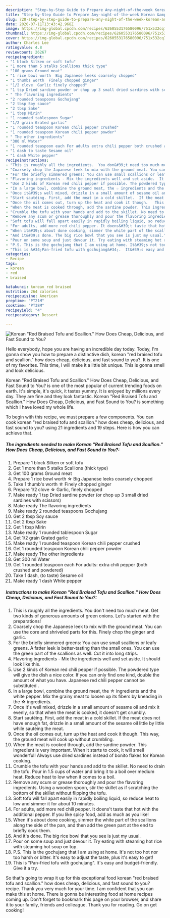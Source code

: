 ```yaml
---
description: "Step-by-Step Guide to Prepare Any-night-of-the-week Korean &amp;#34;Red Braised Tofu and Scallion.&amp;#34; How Does Cheap, Delicious, and Fast Sound to You?"
title: "Step-by-Step Guide to Prepare Any-night-of-the-week Korean &amp;#34;Red Braised Tofu and Scallion.&amp;#34; How Does Cheap, Delicious, and Fast Sound to You?"
slug: 720-step-by-step-guide-to-prepare-any-night-of-the-week-korean-and-34-red-braised-tofu-and-scallion-and-34-how-does-cheap-delicious-and-fast-sound-to-you
date: 2020-07-11T13:43:42.968Z
image: https://img-global.cpcdn.com/recipes/6260553176580096/751x532cq70/korean-red-braised-tofu-and-scallion-how-does-cheap-delicious-and-fast-sound-to-you-recipe-main-photo.jpg
thumbnail: https://img-global.cpcdn.com/recipes/6260553176580096/751x532cq70/korean-red-braised-tofu-and-scallion-how-does-cheap-delicious-and-fast-sound-to-you-recipe-main-photo.jpg
cover: https://img-global.cpcdn.com/recipes/6260553176580096/751x532cq70/korean-red-braised-tofu-and-scallion-how-does-cheap-delicious-and-fast-sound-to-you-recipe-main-photo.jpg
author: Charles Lee
ratingvalue: 4.8
reviewcount: 26267
recipeingredient:
- "1 block Silken or soft tofu"
- "1 more than 5 stalks Scallions thick type"
- "100 grams Ground meat"
- "1 rice bowl worth  Big Japanese leeks coarsely chopped"
- "1 thumbs worth  Finely chopped ginger"
- "1/2 clove  Garlic finely chopped"
- "1 tsp Dried sardine powder or chop up 3 small dried sardines with scissors"
- " The flavoring ingredients"
- "2 rounded teaspoons Gochujang"
- "2 tbsp Soy sauce"
- "2 tbsp Sake"
- "1 tbsp Mirin"
- "1 rounded tablespoon Sugar"
- "1/2 grain Grated garlic"
- "1 rounded teaspoon Korean chili pepper crushed"
- "1 rounded teaspoon Korean chili pepper powder"
- " The other ingredients"
- "300 ml Water"
- "1 rounded teaspoon each For adults extra chili pepper both crushed and powdered"
- "1 dash to taste Sesame oil"
- "1 dash White pepper"
recipeinstructions:
- "This is roughly all the ingredients.  You don&#39;t need too much meat. Get two kinds of generous amounts of green onions. Let&#39;s started with the preparations!"
- "Coarsely chop the Japanese leek to mix with the ground meat. You can use the core and shriveled parts for this. Finely chop the ginger and garlic."
- "For the briefly simmered greens: You can use small scallions or leafy greens. A fatter leek is better-tasting than the small ones. You can use the green part of the scallions as well. Cut it into long strips."
- "Flavoring ingredients - Mix the ingredients well and set aside.  It should look like this."
- "Use 2 kinds of Korean red chili pepper if possible. The powdered type will give the dish a nice color. If you can only find one kind, double the amount of what you have.  Japanese red chili pepper cannot be substituted ."
- "In a large bowl, combine the ground meat, the ☆ ingredients and the white pepper.  Mix the grainy meat to loosen up its fibers by kneading in the ☆ ingredients."
- "Once it&#39;s well mixed, drizzle in a small amount of sesame oil and mix it evenly, so that when the meat is cooked, it doesn&#39;t get crumbly."
- "Start sautéing. First, add the meat in a cold skillet.  If the meat does not have enough fat, drizzle in a small amount of the sesame oil little by little while sautéing the meat."
- "Once the oil comes out, turn up the heat and cook it though.   This way, the ground meat will cook up without crumbling."
- "When the meat is cooked through, add the sardine powder. This ingredient is very important.  When it starts to cook, it will smell wonderful! Always use dried sardines instead of bonito flakes for Korean cooking."
- "Crumble the tofu with your hands and add to the skillet. No need to drain the tofu. Pour in 1.5 cups of water and bring it to a boil over medium heat. Reduce heat to low when it comes to a boil."
- "Remove any scum or grease thoroughly and pour the flavoring ingredients. Using a wooden spoon, stir the skillet as if scratching the bottom of the skillet without flipping the tofu."
- "Soft tofu will fall apart easily in rapidly boiling liquid, so reduce heat to low and simmer it for about 10 minutes."
- "For adults, add more red chili pepper. It doens&#39;t taste that hot with the additional pepper. If you like spicy food, add as much as you like!"
- "When it&#39;s about done cooking, simmer the white part of the scallions along the side of the pan, and then add the green part at the end to briefly cook them."
- "And it&#39;s done. The big rice bowl that you see is just my usual."
- "Pour on some soup and just devour it. Try eating with steaming hot rice with steaming hot soup on top."
- "P.S. This is the gochujang that I am using at home. It&#39;s not too hot nor too harsh or bitter. It&#39;s easy to adjust the taste, plus it&#39;s easy to get!"
- "This is &#34;Pan-fried tofu with gochujang&#34;.  It&#39;s easy and budget-friendly. Give it a try."
categories:
- Recipe
tags:
- korean
- red
- braised

katakunci: korean red braised 
nutrition: 264 calories
recipecuisine: American
preptime: "PT21M"
cooktime: "PT38M"
recipeyield: "4"
recipecategory: Dessert

---
```



![Korean &#34;Red Braised Tofu and Scallion.&#34; How Does Cheap, Delicious, and Fast Sound to You?](https://img-global.cpcdn.com/recipes/6260553176580096/751x532cq70/korean-red-braised-tofu-and-scallion-how-does-cheap-delicious-and-fast-sound-to-you-recipe-main-photo.jpg)

Hello everybody, hope you are having an incredible day today. Today, I'm gonna show you how to prepare a distinctive dish, korean &#34;red braised tofu and scallion.&#34; how does cheap, delicious, and fast sound to you?. It is one of my favorites. This time, I will make it a little bit unique. This is gonna smell and look delicious.

Korean &#34;Red Braised Tofu and Scallion.&#34; How Does Cheap, Delicious, and Fast Sound to You? is one of the most popular of current trending foods on earth. It's simple, it's quick, it tastes yummy. It is enjoyed by millions every day. They are fine and they look fantastic. Korean &#34;Red Braised Tofu and Scallion.&#34; How Does Cheap, Delicious, and Fast Sound to You? is something which I have loved my whole life.




To begin with this recipe, we must prepare a few components. You can cook korean &#34;red braised tofu and scallion.&#34; how does cheap, delicious, and fast sound to you? using 21 ingredients and 19 steps. Here is how you can achieve that.

<!--inarticleads1-->

##### The ingredients needed to make Korean &#34;Red Braised Tofu and Scallion.&#34; How Does Cheap, Delicious, and Fast Sound to You?:

1. Prepare 1 block Silken or soft tofu
1. Get 1 more than 5 stalks Scallions (thick type)
1. Get 100 grams Ground meat
1. Prepare 1 rice bowl worth ☆ Big Japanese leeks coarsely chopped
1. Take 1 thumb&#39;s worth ☆ Finely chopped ginger
1. Prepare 1/2 clove ☆ Garlic, finely chopped
1. Make ready 1 tsp Dried sardine powder (or chop up 3 small dried sardines with scissors)
1. Make ready  The flavoring ingredients
1. Make ready 2 rounded teaspoons Gochujang
1. Get 2 tbsp Soy sauce
1. Get 2 tbsp Sake
1. Get 1 tbsp Mirin
1. Make ready 1 rounded tablespoon Sugar
1. Get 1/2 grain Grated garlic
1. Make ready 1 rounded teaspoon Korean chili pepper crushed
1. Get 1 rounded teaspoon Korean chili pepper powder
1. Make ready  The other ingredients
1. Get 300 ml Water
1. Get 1 rounded teaspoon each For adults: extra chili pepper (both crushed and powdered)
1. Take 1 dash, (to taste) Sesame oil
1. Make ready 1 dash White pepper




<!--inarticleads2-->

##### Instructions to make Korean &#34;Red Braised Tofu and Scallion.&#34; How Does Cheap, Delicious, and Fast Sound to You?:

1. This is roughly all the ingredients.  You don&#39;t need too much meat. Get two kinds of generous amounts of green onions. Let&#39;s started with the preparations!
1. Coarsely chop the Japanese leek to mix with the ground meat. You can use the core and shriveled parts for this. Finely chop the ginger and garlic.
1. For the briefly simmered greens: You can use small scallions or leafy greens. A fatter leek is better-tasting than the small ones. You can use the green part of the scallions as well. Cut it into long strips.
1. Flavoring ingredients - Mix the ingredients well and set aside.  It should look like this.
1. Use 2 kinds of Korean red chili pepper if possible. The powdered type will give the dish a nice color. If you can only find one kind, double the amount of what you have.  Japanese red chili pepper cannot be substituted .
1. In a large bowl, combine the ground meat, the ☆ ingredients and the white pepper.  Mix the grainy meat to loosen up its fibers by kneading in the ☆ ingredients.
1. Once it&#39;s well mixed, drizzle in a small amount of sesame oil and mix it evenly, so that when the meat is cooked, it doesn&#39;t get crumbly.
1. Start sautéing. First, add the meat in a cold skillet.  If the meat does not have enough fat, drizzle in a small amount of the sesame oil little by little while sautéing the meat.
1. Once the oil comes out, turn up the heat and cook it though.   This way, the ground meat will cook up without crumbling.
1. When the meat is cooked through, add the sardine powder. This ingredient is very important.  When it starts to cook, it will smell wonderful! Always use dried sardines instead of bonito flakes for Korean cooking.
1. Crumble the tofu with your hands and add to the skillet. No need to drain the tofu. Pour in 1.5 cups of water and bring it to a boil over medium heat. Reduce heat to low when it comes to a boil.
1. Remove any scum or grease thoroughly and pour the flavoring ingredients. Using a wooden spoon, stir the skillet as if scratching the bottom of the skillet without flipping the tofu.
1. Soft tofu will fall apart easily in rapidly boiling liquid, so reduce heat to low and simmer it for about 10 minutes.
1. For adults, add more red chili pepper. It doens&#39;t taste that hot with the additional pepper. If you like spicy food, add as much as you like!
1. When it&#39;s about done cooking, simmer the white part of the scallions along the side of the pan, and then add the green part at the end to briefly cook them.
1. And it&#39;s done. The big rice bowl that you see is just my usual.
1. Pour on some soup and just devour it. Try eating with steaming hot rice with steaming hot soup on top.
1. P.S. This is the gochujang that I am using at home. It&#39;s not too hot nor too harsh or bitter. It&#39;s easy to adjust the taste, plus it&#39;s easy to get!
1. This is &#34;Pan-fried tofu with gochujang&#34;.  It&#39;s easy and budget-friendly. Give it a try.




So that's going to wrap it up for this exceptional food korean &#34;red braised tofu and scallion.&#34; how does cheap, delicious, and fast sound to you? recipe. Thank you very much for your time. I am confident that you can make this at home. There is gonna be interesting food at home recipes coming up. Don't forget to bookmark this page on your browser, and share it to your family, friends and colleague. Thank you for reading. Go on get cooking!
